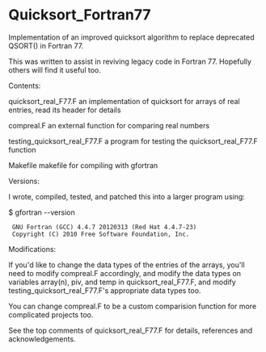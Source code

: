 # Quicksort_Fortran77
Implementation of an improved quicksort algorithm to replace deprecated QSORT() in Fortran 77.

This was written to assist in reviving legacy code in Fortran 77. Hopefully others will find it useful too.

Contents:

quicksort_real_F77.F
  an implementation of quicksort for arrays of real entries, read its header for details

compreal.F
  an external function for comparing real numbers

testing_quicksort_real_F77.F
  a program for testing the quicksort_real_F77.F function

Makefile
  makefile for compiling with gfortran
  
Versions:

I wrote, compiled, tested, and patched this into a larger program using:

$ gfortran --version

     GNU Fortran (GCC) 4.4.7 20120313 (Red Hat 4.4.7-23)
     Copyright (C) 2010 Free Software Foundation, Inc.

Modifications:

If you'd like to change the data types of the entries of the arrays, you'll need to modify compreal.F accordingly, and modify the data types on variables array(n), piv, and temp in quicksort_real_F77.F, and modify testing_quicksort_real_F77.F's appropriate data types too. 

You can change compreal.F to be a custom comparision function for more complicated projects too. 

See the top comments of quicksort_real_F77.F for details, references and acknowledgements. 
